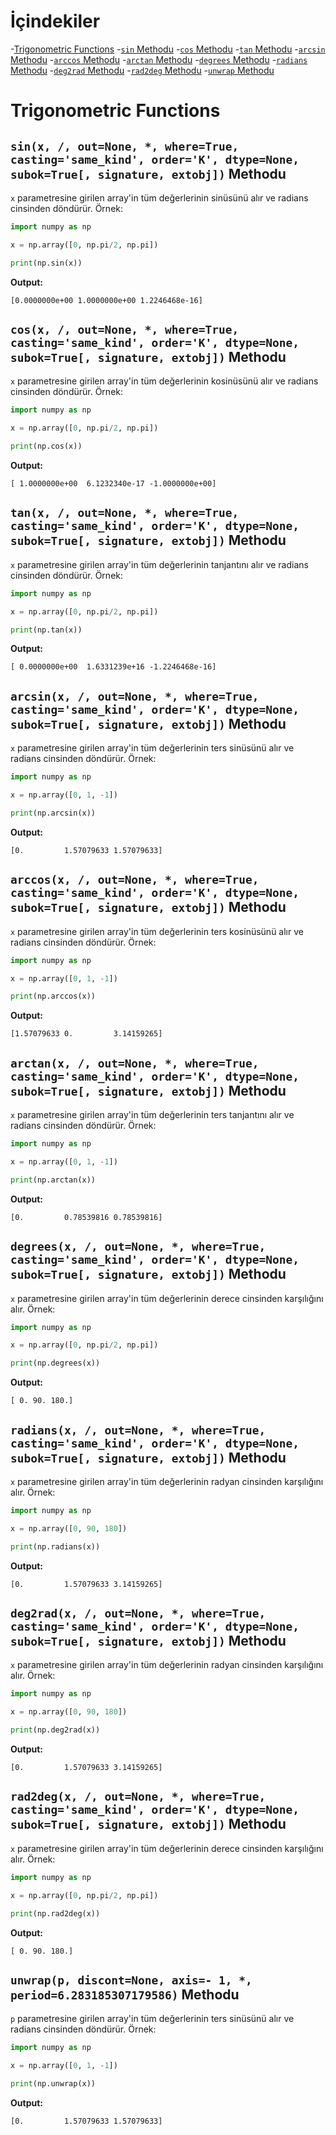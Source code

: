 # İçindekiler

-[Trigonometric Functions](#1)
    -[`sin` Methodu](#1.1)
    -[`cos` Methodu](#1.2)
    -[`tan` Methodu](#1.3)
    -[`arcsin` Methodu](#1.4)
    -[`arccos` Methodu](#1.5)
    -[`arctan` Methodu](#1.6)
    -[`degrees` Methodu](#1.7)
    -[`radians` Methodu](#1.8)
    -[`deg2rad` Methodu](#1.9)
    -[`rad2deg` Methodu](#1.10)
    -[`unwrap` Methodu](#1.11)

<h1 id="1">Trigonometric Functions</h1>

<h2 id="1.1"><code>sin(x, /, out=None, *, where=True, casting='same_kind', order='K', dtype=None, subok=True[, signature, extobj])</code> Methodu</h2>

`x` parametresine girilen array'in tüm değerlerinin sinüsünü alır ve radians cinsinden döndürür. Örnek:
```py
import numpy as np

x = np.array([0, np.pi/2, np.pi])

print(np.sin(x))
```
**Output:**
```
[0.0000000e+00 1.0000000e+00 1.2246468e-16]
```

<h2 id="1.2"><code>cos(x, /, out=None, *, where=True, casting='same_kind', order='K', dtype=None, subok=True[, signature, extobj])</code> Methodu</h2>

`x` parametresine girilen array'in tüm değerlerinin kosinüsünü alır ve radians cinsinden döndürür. Örnek:
```py
import numpy as np

x = np.array([0, np.pi/2, np.pi])

print(np.cos(x))
```
**Output:**
```
[ 1.0000000e+00  6.1232340e-17 -1.0000000e+00]
```

<h2 id="1.3"><code>tan(x, /, out=None, *, where=True, casting='same_kind', order='K', dtype=None, subok=True[, signature, extobj])</code> Methodu</h2>

`x` parametresine girilen array'in tüm değerlerinin tanjantını alır ve radians cinsinden döndürür. Örnek:
```py
import numpy as np

x = np.array([0, np.pi/2, np.pi])

print(np.tan(x))
```
**Output:**
```
[ 0.0000000e+00  1.6331239e+16 -1.2246468e-16]
```

<h2 id="1.4"><code>arcsin(x, /, out=None, *, where=True, casting='same_kind', order='K', dtype=None, subok=True[, signature, extobj])</code> Methodu</h2>

`x` parametresine girilen array'in tüm değerlerinin ters sinüsünü alır ve radians cinsinden döndürür. Örnek:
```py
import numpy as np

x = np.array([0, 1, -1])

print(np.arcsin(x))
```
**Output:**
```
[0.         1.57079633 1.57079633]
```

<h2 id="1.5"><code>arccos(x, /, out=None, *, where=True, casting='same_kind', order='K', dtype=None, subok=True[, signature, extobj])</code> Methodu</h2>

`x` parametresine girilen array'in tüm değerlerinin ters kosinüsünü alır ve radians cinsinden döndürür. Örnek:
```py
import numpy as np

x = np.array([0, 1, -1])

print(np.arccos(x))
```
**Output:**
```
[1.57079633 0.         3.14159265]
```

<h2 id="1.6"><code>arctan(x, /, out=None, *, where=True, casting='same_kind', order='K', dtype=None, subok=True[, signature, extobj])</code> Methodu</h2>

`x` parametresine girilen array'in tüm değerlerinin ters tanjantını alır ve radians cinsinden döndürür. Örnek:
```py
import numpy as np

x = np.array([0, 1, -1])

print(np.arctan(x))
```
**Output:**
```
[0.         0.78539816 0.78539816]
```

<h2 id="1.7"><code>degrees(x, /, out=None, *, where=True, casting='same_kind', order='K', dtype=None, subok=True[, signature, extobj])</code> Methodu</h2>

`x` parametresine girilen array'in tüm değerlerinin derece cinsinden karşılığını alır. Örnek:
```py
import numpy as np

x = np.array([0, np.pi/2, np.pi])

print(np.degrees(x))
```
**Output:**
```
[ 0. 90. 180.]
```

<h2 id="1.8"><code>radians(x, /, out=None, *, where=True, casting='same_kind', order='K', dtype=None, subok=True[, signature, extobj])</code> Methodu</h2>

`x` parametresine girilen array'in tüm değerlerinin radyan cinsinden karşılığını alır. Örnek:
```py
import numpy as np

x = np.array([0, 90, 180])

print(np.radians(x))
```
**Output:**
```
[0.         1.57079633 3.14159265]
```

<h2 id="1.9"><code>deg2rad(x, /, out=None, *, where=True, casting='same_kind', order='K', dtype=None, subok=True[, signature, extobj])</code> Methodu</h2>

`x` parametresine girilen array'in tüm değerlerinin radyan cinsinden karşılığını alır. Örnek:
```py
import numpy as np

x = np.array([0, 90, 180])

print(np.deg2rad(x))
```
**Output:**
```
[0.         1.57079633 3.14159265]
```

<h2 id="1.10"><code>rad2deg(x, /, out=None, *, where=True, casting='same_kind', order='K', dtype=None, subok=True[, signature, extobj])</code> Methodu</h2>

`x` parametresine girilen array'in tüm değerlerinin derece cinsinden karşılığını alır. Örnek:
```py
import numpy as np

x = np.array([0, np.pi/2, np.pi])

print(np.rad2deg(x))
```
**Output:**
```
[ 0. 90. 180.]
```

<h2 id="1.11"><code>unwrap(p, discont=None, axis=- 1, *, period=6.283185307179586)</code> Methodu</h2>

`p` parametresine girilen array'in tüm değerlerinin ters sinüsünü alır ve radians cinsinden döndürür. Örnek:
```py
import numpy as np

x = np.array([0, 1, -1])

print(np.unwrap(x))
```
**Output:**
```
[0.         1.57079633 1.57079633]
```